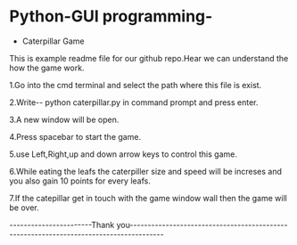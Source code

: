 # Python-GUI programming-

* Caterpillar Game

This is example readme file for our github repo.Hear we can understand the how the game work.

1.Go into the cmd terminal and select the path where this file is exist.  

2.Write-- python caterpillar.py in command prompt and press enter.

3.A new window will be open.

4.Press spacebar to start the game.

5.use Left,Right,up and down arrow keys to control this game.

6.While eating the leafs the caterpiller size and speed will be increses and you also gain 10 points for every leafs.

7.If the catepillar get in touch with the game window wall then the game will be over.

-----------------------Thank you---------------------------------------------------------------------------------------
